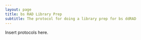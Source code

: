 ```yaml
---
layout: page
title: bs RAD Library Prep
subtitle: The protocol for doing a library prep for bs ddRAD
---
```


Insert protocols here.
